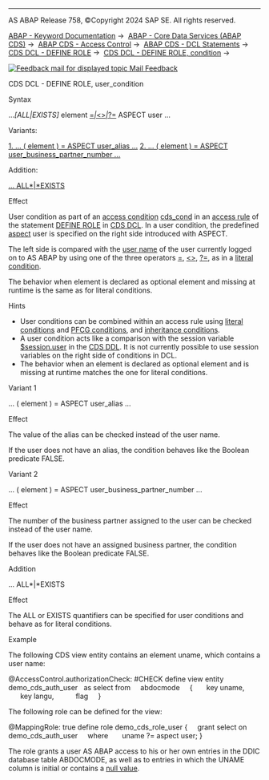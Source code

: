   

* * *

AS ABAP Release 758, ©Copyright 2024 SAP SE. All rights reserved.

[ABAP - Keyword Documentation](https://help.sap.com/doc/abapdocu_758_index_htm/7.58/en-US/abenabap.htm) →  [ABAP - Core Data Services (ABAP CDS)](https://help.sap.com/doc/abapdocu_758_index_htm/7.58/en-US/abencds.htm) →  [ABAP CDS - Access Control](https://help.sap.com/doc/abapdocu_758_index_htm/7.58/en-US/abencds_access_control.htm) →  [ABAP CDS - DCL Statements](https://help.sap.com/doc/abapdocu_758_index_htm/7.58/en-US/abencds_f1_dcl_syntax.htm) →  [CDS DCL - DEFINE ROLE](https://help.sap.com/doc/abapdocu_758_index_htm/7.58/en-US/abencds_f1_define_role.htm) →  [CDS DCL - DEFINE ROLE, condition](https://help.sap.com/doc/abapdocu_758_index_htm/7.58/en-US/abencds_dcl_role_conditions.htm) → 

 [![](Mail.gif?object=Mail.gif "Feedback mail for displayed topic") Mail Feedback](mailto:f1_help@sap.com?subject=Feedback%20on%20ABAP%20Documentation&body=Document:%20CDS%20DCL%20-%20DEFINE%20ROLE%2C%20user_condition%2C%20ABENCDS_F1_COND_USER%2C%20758%0D%0A%0D%0AError:%0D%0A%0D%0A%0D%0A%0D%0ASuggestion%20for%20improvement:
)

CDS DCL - DEFINE ROLE, user\_condition

Syntax

...*\[*ALL*|*EXISTS*\]* element [\=*|*<>*|*?=](https://help.sap.com/doc/abapdocu_758_index_htm/7.58/en-US/abencds_f1_dcl_cond_expression.htm) ASPECT user ...

Variants:

[1\. ... ( element ) = ASPECT user\_alias ...](#!ABAP_VARIANT_1@1@)
[2\. ... ( element ) = ASPECT user\_business\_partner\_number ...](#!ABAP_VARIANT_2@2@)

Addition:

[... ALL*|*EXISTS](#!ABAP_ONE_ADD@1@)

Effect

User condition as part of an [access condition](https://help.sap.com/doc/abapdocu_758_index_htm/7.58/en-US/abenaccess_condition_glosry.htm "Glossary Entry") [cds\_cond](https://help.sap.com/doc/abapdocu_758_index_htm/7.58/en-US/abencds_dcl_role_cond_expr.htm) in an [access rule](https://help.sap.com/doc/abapdocu_758_index_htm/7.58/en-US/abencds_dcl_role_rules.htm) of the statement [DEFINE ROLE](https://help.sap.com/doc/abapdocu_758_index_htm/7.58/en-US/abencds_f1_define_role.htm) in [CDS DCL](https://help.sap.com/doc/abapdocu_758_index_htm/7.58/en-US/abencds_dcl_glosry.htm "Glossary Entry"). In a user condition, the predefined [aspect](https://help.sap.com/doc/abapdocu_758_index_htm/7.58/en-US/abencds_aspect_glosry.htm "Glossary Entry") user is specified on the right side introduced with ASPECT.

The left side is compared with the [user name](https://help.sap.com/doc/abapdocu_758_index_htm/7.58/en-US/abenuser_name_glosry.htm "Glossary Entry") of the user currently logged on to AS ABAP by using one of the three operators [\=](https://help.sap.com/doc/abapdocu_758_index_htm/7.58/en-US/abencds_f1_dcl_cond_expression.htm), [<>](https://help.sap.com/doc/abapdocu_758_index_htm/7.58/en-US/abencds_f1_dcl_cond_expression.htm), [?=](https://help.sap.com/doc/abapdocu_758_index_htm/7.58/en-US/abencds_f1_dcl_cond_expression.htm), as in a [literal condition](https://help.sap.com/doc/abapdocu_758_index_htm/7.58/en-US/abencds_f1_dcl_cond_expression.htm).

The behavior when element is declared as optional element and missing at runtime is the same as for literal conditions.

Hints

-   User conditions can be combined within an access rule using [literal conditions](https://help.sap.com/doc/abapdocu_758_index_htm/7.58/en-US/abencds_f1_cond_literal.htm) and [PFCG conditions](https://help.sap.com/doc/abapdocu_758_index_htm/7.58/en-US/abencds_f1_cond_pfcg.htm), and [inheritance conditions](https://help.sap.com/doc/abapdocu_758_index_htm/7.58/en-US/abencds_f1_cond_inherit.htm).
-   A user condition acts like a comparison with the session variable [$session.user](https://help.sap.com/doc/abapdocu_758_index_htm/7.58/en-US/abencds_session_variable_v2.htm) in the [CDS DDL](https://help.sap.com/doc/abapdocu_758_index_htm/7.58/en-US/abencds_ddl_glosry.htm "Glossary Entry"). It is not currently possible to use session variables on the right side of conditions in DCL.
-   The behavior when an element is declared as optional element and is missing at runtime matches the one for literal conditions.

Variant 1   

... ( element ) = ASPECT user\_alias ...

Effect

The value of the alias can be checked instead of the user name.

If the user does not have an alias, the condition behaves like the Boolean predicate FALSE.

Variant 2   

... ( element ) = ASPECT user\_business\_partner\_number ...

Effect

The number of the business partner assigned to the user can be checked instead of the user name.

If the user does not have an assigned business partner, the condition behaves like the Boolean predicate FALSE.

Addition   

... ALL*|*EXISTS

Effect

The ALL or EXISTS quantifiers can be specified for user conditions and behave as for literal conditions.

Example

The following CDS view entity contains an element uname, which contains a user name:

@AccessControl.authorizationCheck: #CHECK
define view entity demo\_cds\_auth\_user
  as select from
    abdocmode
    {
      key uname,
      key langu,
          flag
    }

The following role can be defined for the view:

@MappingRole: true
define role demo\_cds\_role\_user {  
  grant select on demo\_cds\_auth\_user
    where
      uname ?= aspect user; }

The role grants a user AS ABAP access to his or her own entries in the DDIC database table ABDOCMODE, as well as to entries in which the UNAME column is initial or contains a [null value](https://help.sap.com/doc/abapdocu_758_index_htm/7.58/en-US/abennull_value_glosry.htm "Glossary Entry").